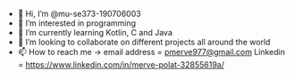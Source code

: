 - 👋 Hi, I’m @mu-se373-190706003
- 👀 I’m interested in programming
- 🌱 I’m currently learning Kotlin, C and Java
- 💞️ I’m looking to collaborate on different projects all around the world
- 📫 How to reach me -> email address = pmerve977@gmail.com  Linkedin = https://www.linkedin.com/in/merve-polat-32855619a/

<!---
mu-se373-190706003/mu-se373-190706003 is a ✨ special ✨ repository because its `README.md` (this file) appears on your GitHub profile.
You can click the Preview link to take a look at your changes.
--->

